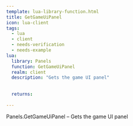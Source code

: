 ```yaml
---
template: lua-library-function.html
title: GetGameUiPanel
icon: lua-client
tags:
  - lua
  - client
  - needs-verification
  - needs-example
lua:
  library: Panels
  function: GetGameUiPanel
  realm: client
  description: "Gets the game UI panel"
  
  
  returns:
    
---
```


<div class="lua__search__keywords">
Panels.GetGameUiPanel &#x2013; Gets the game UI panel
</div>

